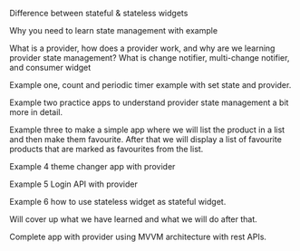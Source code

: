 Difference between stateful & stateless widgets

Why you need to learn state management with example

What is a provider, how does a provider work, and why are we learning provider state management? What is change notifier, multi-change notifier, and consumer widget

Example one, count and periodic timer example with set state and provider.

Example two practice apps to understand provider state management a bit more in detail.

Example three to make a simple app where we will list the product in a list and then make them favourite. After that we will display a list of favourite products that are marked as favourites from the list.

Example 4 theme changer app with provider

Example 5 Login API with provider

Example 6 how to use stateless widget as stateful widget.

Will cover up what we have learned and what we will do after that.

Complete app with provider using MVVM architecture with rest APIs.

